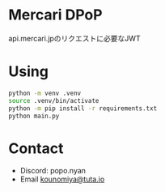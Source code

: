 # Mercari DPoP
api.mercari.jpのリクエストに必要なJWT

# Using
```bash
python -m venv .venv
source .venv/bin/activate
python -m pip install -r requirements.txt
python main.py
```
# Contact
- Discord: popo.nyan
- Email [kounomiya@tuta.io](mailto:kounomiya@tuta.io)
